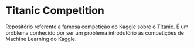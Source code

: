 # Titanic Competition
Repositório referente a famosa competição do Kaggle sobre o Titanic. É um problema conhecido por ser um problema introdutório às competições de Machine Learning do Kaggle.
